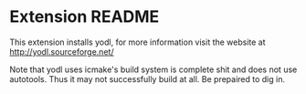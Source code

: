 # Extension README

This extension installs yodl, for more information visit the website at
http://yodl.sourceforge.net/

Note that yodl uses icmake's build system is complete shit and does not use
autotools. Thus it may not successfully build at all.
Be prepaired to dig in.

